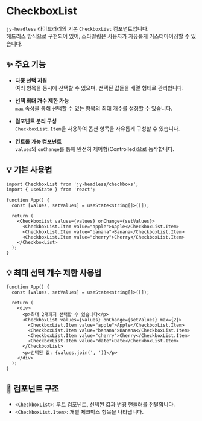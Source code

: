 # CheckboxList

`jy-headless` 라이브러리의 기본 `CheckboxList` 컴포넌트입니다.  
헤드리스 방식으로 구현되어 있어, 스타일링은 사용자가 자유롭게 커스터마이징할 수 있습니다.

## ✨ 주요 기능

- **다중 선택 지원**  
  여러 항목을 동시에 선택할 수 있으며, 선택된 값들을 배열 형태로 관리합니다.

- **선택 최대 개수 제한 가능**  
  `max` 속성을 통해 선택할 수 있는 항목의 최대 개수를 설정할 수 있습니다.

- **컴포넌트 분리 구성**  
  `CheckboxList.Item`을 사용하여 옵션 항목을 자유롭게 구성할 수 있습니다.

- **컨트롤 가능 컴포넌트**  
  `values`와 `onChange`를 통해 완전히 제어형(Controlled)으로 동작합니다.

## 💡 기본 사용법

```tsx
import CheckboxList from 'jy-headless/checkboxs';
import { useState } from 'react';

function App() {
  const [values, setValues] = useState<string[]>([]);

  return (
    <CheckboxList values={values} onChange={setValues}>
      <CheckboxList.Item value="apple">Apple</CheckboxList.Item>
      <CheckboxList.Item value="banana">Banana</CheckboxList.Item>
      <CheckboxList.Item value="cherry">Cherry</CheckboxList.Item>
    </CheckboxList>
  );
}
```

## 💡 최대 선택 개수 제한 사용법
```tsx
function App() {
  const [values, setValues] = useState<string[]>([]);

  return (
    <div>
      <p>최대 2개까지 선택할 수 있습니다</p>
      <CheckboxList values={values} onChange={setValues} max={2}>
        <CheckboxList.Item value="apple">Apple</CheckboxList.Item>
        <CheckboxList.Item value="banana">Banana</CheckboxList.Item>
        <CheckboxList.Item value="cherry">Cherry</CheckboxList.Item>
        <CheckboxList.Item value="date">Date</CheckboxList.Item>
      </CheckboxList>
      <p>선택된 값: {values.join(', ')}</p>
    </div>
  );
}

```

## 🧩 컴포넌트 구조

- `<CheckboxList>`: 루트 컴포넌트, 선택된 값과 변경 핸들러를 전달합니다.
- `<CheckboxList.Item>`: 개별 체크박스 항목을 나타냅니다.

